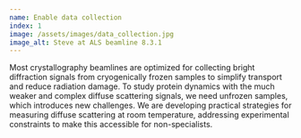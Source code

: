 ```yaml
---
name: Enable data collection
index: 1
image: /assets/images/data_collection.jpg
image_alt: Steve at ALS beamline 8.3.1
---
```


Most crystallography beamlines are optimized for collecting bright diffraction signals from cryogenically frozen samples to simplify transport and reduce radiation damage. To study protein dynamics with the much weaker and complex diffuse scattering signals, we need unfrozen samples, which introduces new challenges. We are developing practical strategies for measuring diffuse scattering at room temperature, addressing experimental constraints to make this accessible for non-specialists.
